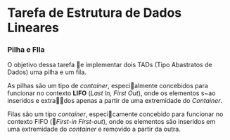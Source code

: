 Tarefa de Estrutura de Dados Lineares
=============

### Pilha e FIla ###

O objetivo dessa tarefa e implementar dois TADs (Tipo Abastratos de Dados) uma pilha e um fila.

As pilhas são um tipo de _container_, especialmente concebidos para funcionar no contexto **LIFO**
(_Last In, First Out_), onde os elementos s~ao inseridos e extrados apenas a partir de uma extremidade do _Container_.

Filas são um tipo _container_, especicamente concebido para funcionar no contexto FIFO (_First-in First-out_), onde os elementos são inseridos em uma extremidade do _container_ e removido a partir da outra.
